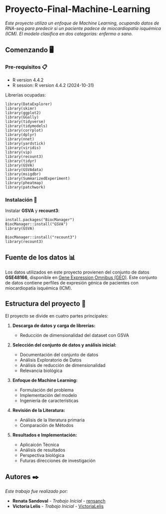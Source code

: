 # Proyecto-Final-Machine-Learning
_Este proyecto utiliza un enfoque de Machine Learning, ocupando datos de RNA-seq para predecir si un paciente padece de miocardiopatía isquémica (ICM). El modelo clasifica en dos categorías: enfermo o sano._

## Comenzando 🖥️
### Pre-requisitos 📋
* R version 4.4.2
* R session: R version 4.4.2 (2024-10-31)

Librerías ocupadas:
```
library(DataExplorer)
library(skimr)
library(ggplot2)
library(GGally)
library(tidyverse)
library(tidymodels)
library(corrplot)
library(dplyr) 
library(nnet)
library(yardstick)
library(viridis)
library(vip)
library(recount3)
library(tidyr)
library(GSVA)
library(GSVAdata)
library(msigdbr)
library(SummarizedExperiment)
library(pheatmap)
library(patchwork)
```

### Instalación 🔧
Instalar **GSVA** y **recount3**:
```
install.packages("BiocManager")
BiocManager::install("GSVA")
library(GSVA)

BiocManager::install("recount3")
library(recount3)

```

## Fuente de los datos 📊

Los datos utilizados en este proyecto provienen del conjunto de datos **GSE48166**, disponible en [Gene Expression Omnibus (GEO)](https://www.ncbi.nlm.nih.gov/geo/query/acc.cgi?acc=GSE48166). Este conjunto de datos contiene perfiles de expresión génica de pacientes con miocardiopatía isquémica (ICM).

## Estructura del proyecto 📁
El proyecto se divide en cuatro partes principales:
1. **Descarga de datos y carga de librerías:**
    * Reducción de dimensionalidad del dataset con GSVA

2. **Selección del conjunto de datos y análisis inicial:**
    * Documentación del conjunto de datos
    * Análisis Exploratorio de Datos
    * Análisis de reducción de dimensionalidad
    * Relevancia biológica

3. **Enfoque de Machine Learning:**
   * Formulación del problema
   * Implementación del modelo
   * Ingeniería de características

4. **Revisión de la Literatura:**
   * Análisis de la literatura primaria
   * Comparación de Métodos

5. **Resultados e Implementación:**
   * Aplicaicón Técnica
   * Análisis de resultados
   * Perspectiva biológica
   * Futuras direcciones de investigación


## Autores ✒️

_Este trabajo fue realizado por:_

* **Renata Sandoval** - *Trabajo Inicial* - [rensanch](https://github.com/rensanch)
* **Victoria Lelis** - *Trabajo Inicial* - [VictoriaLelis](https://github.com/VictoriaLelis)





